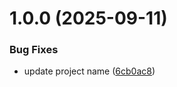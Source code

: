 # 1.0.0 (2025-09-11)


### Bug Fixes

* update project name ([6cb0ac8](https://github.com/34j/react-ag-psd-psdtool/commit/6cb0ac852a0da306fe54b9f8d7b89815f57351d9))
